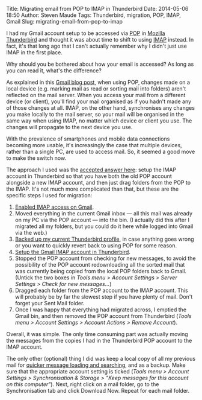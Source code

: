 Title: Migrating email from POP to IMAP in Thunderbird
Date: 2014-05-06 18:50
Author: Steven Maude
Tags: Thunderbird, migration, POP, IMAP, Gmail
Slug: migrating-email-from-pop-to-imap

I had my Gmail account setup to be accessed via
[POP](https://en.wikipedia.org/wiki/Post_Office_Protocol) in [Mozilla
Thunderbird](http://www.mozilla.org/en-GB/thunderbird/) and thought it
was about time to shift to using
[IMAP](https://en.wikipedia.org/wiki/Internet_Message_Access_Protocol)
instead. In fact, it's that long ago that I can't actually remember why
I didn't just use IMAP in the first place.  
  
Why should you be bothered about how your email is accessed? As long as
you can read it, what's the difference?  
  
As explained in this [Gmail blog
post](http://gmailblog.blogspot.com/2008/05/getting-gmail-anywhere-imap-versus-pop.html),
when using POP, changes made on a local device (e.g. marking mail as
read or sorting mail into folders) aren't reflected on the mail server.
When you access your mail from a different device (or client), you'll
find your mail organised as if you hadn't made any of those changes at
all. IMAP, on the other hand, synchronises any changes you make locally
to the mail server, so your mail will be organised in the same way when
using IMAP, no matter which device or client you use. The changes will
propagate to the next device you use.  
  
With the prevalence of smartphones and mobile data connections becoming
more usable, it's increasingly the case that multiple devices, rather
than a single PC, are used to access mail. So, it seemed a good move to
make the switch now.  
  
The approach I used was the [accepted answer
here](http://superuser.com/questions/317274/convert-a-gmail-account-from-pop-to-imap-and-keep-folder-structure):
setup the IMAP account in Thunderbird so that you have both the old POP
account alongside a new IMAP account, and then just drag folders from
the POP to the IMAP. It's not much more complicated than that, but these
are the specific steps I used for migration:  
  
1. [Enabled IMAP access on
Gmail](https://support.google.com/mail/answer/77695).   
2. Moved everything in the current Gmail inbox — all this mail was
already on my PC via the POP account — into the bin. (I actually did
this after I migrated all my folders, but you could do it here while
logged into Gmail via the web.)   
3. [Backed up my current Thunderbird
profile](http://kb.mozillazine.org/Profile_backup), in case anything
goes wrong or you want to quickly revert back to using POP for some
reason.  
4. [Setup the Gmail IMAP account in
Thunderbird](https://support.mozillamessaging.com/en-US/kb/thunderbird-and-gmail).  
5. Stopped the POP account from checking for new messages, to avoid the
possibility of the POP account redownloading all the sorted mail that
was currently being copied from the local POP folders back to Gmail.
(Untick the two boxes in *Tools menu \> Account Settings \> Server
Settings \> Check for new messages...*)  
6. Dragged each folder from the POP account to the IMAP account. This
will probably be by far the slowest step if you have plenty of mail.
Don't forget your Sent Mail folder.  
7. Once I was happy that everything had migrated across, I emptied the
Gmail bin, and then removed the POP account from Thunderbird (*Tools
menu \> Account Settings \> Account Actions \> Remove Account*).  
  
Overall, it was simple. The only time consuming part was actually moving
the messages from the copies I had in the Thunderbird POP account to the
IMAP account.  
  
The only other (optional) thing I did was keep a local copy of all my
previous mail for [quicker message loading and
searching](https://support.mozillamessaging.com/en-US/kb/imap-synchronization#w_benefits-of-imap),
and as a backup. Make sure that the appropriate account setting is
ticked (*Tools menu \> Account Settings \> Synchronisation & Storage \>
"Keep messages for this account on this computer"*). Next, right click
on a mail folder, go to the Synchronisation tab and click Download Now.
Repeat for each mail folder.
